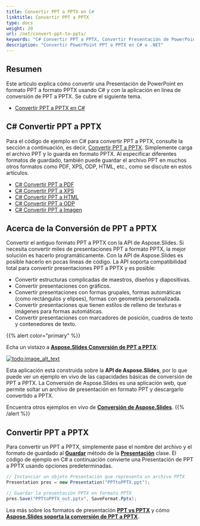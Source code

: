 ```yaml
---
title: Convertir PPT a PPTX en C#
linktitle: Convertir PPT a PPTX
type: docs
weight: 20
url: /net/convert-ppt-to-pptx/
keywords: "C# Convertir PPT a PPTX, Convertir Presentación de PowerPoint, PPT a PPTX, C#, Csharp, .NET, Aspose.Slides"
description: "Convertir PowerPoint PPT a PPTX en C# o .NET"
---
```


## **Resumen**

Este artículo explica cómo convertir una Presentación de PowerPoint en formato PPT a formato PPTX usando C# y con la aplicación en línea de conversión de PPT a PPTX. Se cubre el siguiente tema.

- [Convertir PPT a PPTX en C#](#convertir-ppt-a-pptx)

## **C# Convertir PPT a PPTX**

Para el código de ejemplo en C# para convertir PPT a PPTX, consulte la sección a continuación, es decir, [Convertir PPT a PPTX](#convertir-ppt-a-pptx). Simplemente carga el archivo PPT y lo guarda en formato PPTX. Al especificar diferentes formatos de guardado, también puede guardar el archivo PPT en muchos otros formatos como PDF, XPS, ODP, HTML, etc., como se discute en estos artículos.

- [C# Convertir PPT a PDF](https://docs.aspose.com/slides/net/convert-powerpoint-to-pdf/)
- [C# Convertir PPT a XPS](https://docs.aspose.com/slides/net/convert-powerpoint-to-xps/)
- [C# Convertir PPT a HTML](https://docs.aspose.com/slides/net/convert-powerpoint-to-html/)
- [C# Convertir PPT a ODP](https://docs.aspose.com/slides/net/save-presentation/)
- [C# Convertir PPT a Imagen](https://docs.aspose.com/slides/net/convert-powerpoint-to-png/)

## **Acerca de la Conversión de PPT a PPTX**
Convertir el antiguo formato PPT a PPTX con la API de Aspose.Slides. Si necesita convertir miles de presentaciones PPT a formato PPTX, la mejor solución es hacerlo programáticamente. Con la API de Aspose.Slides es posible hacerlo en pocas líneas de código. La API soporta compatibilidad total para convertir presentaciones PPT a PPTX y es posible:

- Convertir estructuras complicadas de maestros, diseños y diapositivas.
- Convertir presentaciones con gráficos.
- Convertir presentaciones con formas grupales, formas automáticas (como rectángulos y elipses), formas con geometría personalizada.
- Convertir presentaciones que tienen estilos de relleno de texturas e imágenes para formas automáticas.
- Convertir presentaciones con marcadores de posición, cuadros de texto y contenedores de texto.

{{% alert color="primary" %}} 

Echa un vistazo a [**Aspose.Slides Conversión de PPT a PPTX**](https://products.aspose.app/slides/conversion/ppt-to-pptx):

[](https://products.aspose.app/slides/conversion/ppt-to-pptx)

[![todo:image_alt_text](ppt-to-pptx.png)](https://products.aspose.app/slides/conversion/ppt-to-pptx)

Esta aplicación está construida sobre la **API de Aspose.Slides**, por lo que puede ver un ejemplo en vivo de las capacidades básicas de conversión de PPT a PPTX. La Conversión de Aspose.Slides es una aplicación web, que permite soltar un archivo de presentación en formato PPT y descargarlo convertido a PPTX.

Encuentra otros ejemplos en vivo de [**Conversión de Aspose.Slides**](https://products.aspose.app/slides/conversion/).
{{% /alert %}} 

## **Convertir PPT a PPTX**
Para convertir un PPT a PPTX, simplemente pase el nombre del archivo y el formato de guardado al [**Guardar**](https://reference.aspose.com/slides/net/aspose.slides/presentation/methods/save/index) método de la [**Presentación**](https://reference.aspose.com/slides/net/aspose.slides/presentation) clase. El código de ejemplo en C# a continuación convierte una Presentación de PPT a PPTX usando opciones predeterminadas.

```c#
// Instanciar un objeto Presentación que representa un archivo PPTX
Presentation pres = new Presentation("PPTtoPPTX.ppt");

// Guardar la presentación PPTX en formato PPTX
pres.Save("PPTtoPPTX_out.pptx", SaveFormat.Pptx);
```

Lea más sobre los formatos de presentación [**PPT vs PPTX**](/slides/net/ppt-vs-pptx/) y cómo [**Aspose.Slides soporta la conversión de PPT a PPTX**](/slides/net/convert-ppt-to-pptx/).